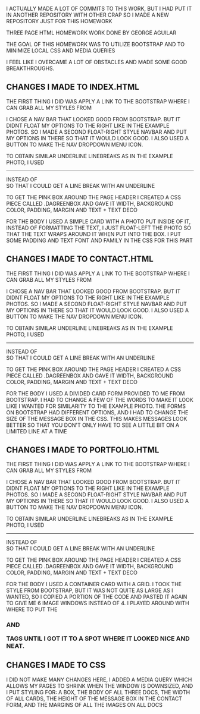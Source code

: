 I ACTUALLY MADE A LOT OF COMMITS TO THIS WORK, BUT I HAD PUT IT IN ANOTHER REPOSITORY WITH OTHER CRAP SO I MADE A NEW REPOSITORY JUST FOR THIS HOMEWORK


THREE PAGE HTML HOMEWORK
WORK DONE BY GEORGE AGUILAR

THE GOAL OF THIS HOMEWORK WAS TO UTILIZE BOOTSTRAP AND TO MINIMIZE LOCAL CSS AND MEDIA QUERIES

I FEEL LIKE I OVERCAME A LOT OF OBSTACLES AND MADE SOME GOOD BREAKTHROUGHS.

CHANGES I MADE TO INDEX.HTML 
------------------------------------------
THE FIRST THING I DID WAS APPLY A LINK TO THE BOOTSTRAP WHERE I CAN GRAB ALL MY STYLES FROM

I CHOSE A NAV BAR THAT LOOKED GOOD FROM BOOTSTRAP. BUT IT DIDNT FLOAT MY OPTIONS TO THE RIGHT LIKE IN THE EXAMPLE PHOTOS. SO I MADE A SECOND FLOAT-RIGHT STYLE NAVBAR AND PUT MY OPTIONS IN THERE SO THAT IT WOULD LOOK GOOD. I ALSO USED A BUTTON TO MAKE THE NAV DROPDOWN MENU ICON.

TO OBTAIN SIMILAR UNDERLINE LINEBREAKS AS IN THE EXAMPLE PHOTO, I USED <HR> INSTEAD OF <BR> SO THAT I COULD GET A LINE BREAK WITH AN UNDERLINE

TO GET THE PINK BOX AROUND THE PAGE HEADER I CREATED A CSS PIECE CALLED .DAGREENBOX AND GAVE IT WIDTH, BACKGROUND COLOR, PADDING, MARGIN AND TEXT + TEXT DECO

FOR THE BODY I USED A SIMPLE CARD WITH A PHOTO PUT INSIDE OF IT, INSTEAD OF FORMATTING THE TEXT, I JUST FLOAT-LEFT THE PHOTO SO THAT THE TEXT WRAPS AROUND IT WHEN PUT INTO THE BOX. I PUT SOME PADDING AND TEXT FONT AND FAMILY IN THE CSS FOR THIS PART


CHANGES I MADE TO CONTACT.HTML
--------------------------------------------

THE FIRST THING I DID WAS APPLY A LINK TO THE BOOTSTRAP WHERE I CAN GRAB ALL MY STYLES FROM

I CHOSE A NAV BAR THAT LOOKED GOOD FROM BOOTSTRAP. BUT IT DIDNT FLOAT MY OPTIONS TO THE RIGHT LIKE IN THE EXAMPLE PHOTOS. SO I MADE A SECOND FLOAT-RIGHT STYLE NAVBAR AND PUT MY OPTIONS IN THERE SO THAT IT WOULD LOOK GOOD. I ALSO USED A BUTTON TO MAKE THE NAV DROPDOWN MENU ICON.

TO OBTAIN SIMILAR UNDERLINE LINEBREAKS AS IN THE EXAMPLE PHOTO, I USED <HR> INSTEAD OF <BR> SO THAT I COULD GET A LINE BREAK WITH AN UNDERLINE

TO GET THE PINK BOX AROUND THE PAGE HEADER I CREATED A CSS PIECE CALLED .DAGREENBOX AND GAVE IT WIDTH, BACKGROUND COLOR, PADDING, MARGIN AND TEXT + TEXT DECO

FOR THE BODY I USED A DIVIDED CARD FORM PROVIDED TO ME FROM BOOTSTRAP. I HAD TO CHANGE A FEW OF THE WORDS TO MAKE IT LOOK LIKE I WANTED FOR SIMILARITY TO THE EXAMPLE PHOTO. THE FORMS ON BOOTSTRAP HAD DIFFERENT OPTIONS, AND I HAD TO CHANGE THE SIZE OF THE MESSAGE BOX IN THE CSS. THIS MAKES MESSAGES LOOK BETTER SO THAT YOU DON'T ONLY HAVE TO SEE A LITTLE BIT ON A LIMITED LINE AT A TIME


CHANGES I MADE TO PORTFOLIO.HTML
-----------------------------------------------

THE FIRST THING I DID WAS APPLY A LINK TO THE BOOTSTRAP WHERE I CAN GRAB ALL MY STYLES FROM

I CHOSE A NAV BAR THAT LOOKED GOOD FROM BOOTSTRAP. BUT IT DIDNT FLOAT MY OPTIONS TO THE RIGHT LIKE IN THE EXAMPLE PHOTOS. SO I MADE A SECOND FLOAT-RIGHT STYLE NAVBAR AND PUT MY OPTIONS IN THERE SO THAT IT WOULD LOOK GOOD. I ALSO USED A BUTTON TO MAKE THE NAV DROPDOWN MENU ICON.

TO OBTAIN SIMILAR UNDERLINE LINEBREAKS AS IN THE EXAMPLE PHOTO, I USED <HR> INSTEAD OF <BR> SO THAT I COULD GET A LINE BREAK WITH AN UNDERLINE

TO GET THE PINK BOX AROUND THE PAGE HEADER I CREATED A CSS PIECE CALLED .DAGREENBOX AND GAVE IT WIDTH, BACKGROUND COLOR, PADDING, MARGIN AND TEXT + TEXT DECO

FOR THE BODY I USED A CONTAINER CARD WITH A GRID. I TOOK THE STYLE FROM BOOTSTRAP, BUT IT WAS NOT QUITE AS LARGE AS I WANTED, SO I COPIED A PORTION OF THE CODE AND PASTED IT AGAIN TO GIVE ME 6 IMAGE WINDOWS INSTEAD OF 4. I PLAYED AROUND WITH WHERE TO PUT THE <H3> AND <P> TAGS UNTIL I GOT IT TO A SPOT WHERE IT LOOKED NICE AND NEAT.


CHANGES I MADE TO CSS
--------------------------------

I DID NOT MAKE MANY CHANGES HERE, I ADDED A MEDIA QUERY WHICH ALLOWS MY PAGES TO SHRINK WHEN THE WINDOW IS DOWNSIZED, AND I PUT STYLING FOR: A BOX, THE BODY OF ALL THREE DOCS, THE WIDTH OF ALL CARDS, THE HEIGHT OF THE MESSAGE BOX IN THE CONTACT FORM, AND THE MARGINS OF ALL THE IMAGES ON ALL DOCS
